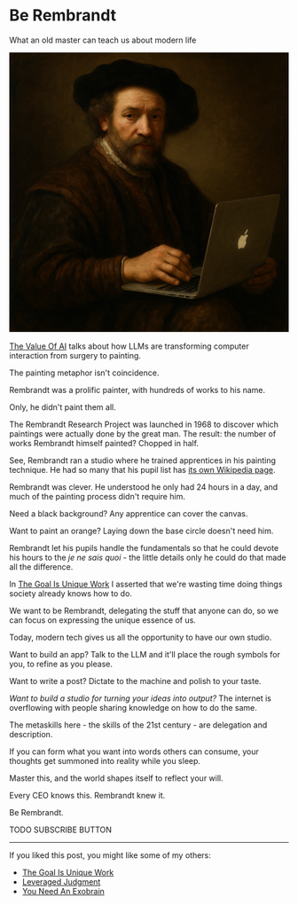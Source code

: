 <!------------------------- REFERENCE LINKS BLOCK ----------------------------------->
[goal-is-unique-work]: https://mieubrisse.substack.com/p/the-goal-is-unique-work
<!----------------------- END REFERENCE LINKS BLOCK --------------------------------->

Be Rembrandt
============
What an old master can teach us about modern life

![](./images/image.png)

[The Value Of AI](https://mieubrisse.substack.com/p/the-value-of-ai) talks about how LLMs are transforming computer interaction from surgery to painting.

The painting metaphor isn't coincidence.

Rembrandt was a prolific painter, with hundreds of works to his name.

Only, he didn't paint them all.

The Rembrandt Research Project was launched in 1968 to discover which paintings were actually done by the great man. The result: the number of works Rembrandt himself painted? Chopped in half.

See, Rembrandt ran a studio where he trained apprentices in his painting technique. He had so many that his pupil list has [its own Wikipedia page](https://en.wikipedia.org/wiki/List_of_Rembrandt_pupils).

Rembrandt was clever. He understood he only had 24 hours in a day, and much of the painting process didn't require him.

Need a black background? Any apprentice can cover the canvas.

Want to paint an orange? Laying down the base circle doesn't need him.

Rembrandt let his pupils handle the fundamentals so that he could devote his hours to the _je ne sais quoi_ - the little details only he could do that made all the difference.

In [The Goal Is Unique Work][goal-is-unique-work] I asserted that we're wasting time doing things society already knows how to do.

We want to be Rembrandt, delegating the stuff that anyone can do, so we can focus on expressing the unique essence of us.

Today, modern tech gives us all the opportunity to have our own studio.

Want to build an app? Talk to the LLM and it'll place the rough symbols for you, to refine as you please.

Want to write a post? Dictate to the machine and polish to your taste.

_Want to build a studio for turning your ideas into output?_ The internet is overflowing with people sharing knowledge on how to do the same.

The metaskills here - the skills of the 21st century - are delegation and description.

If you can form what you want into words others can consume, your thoughts get summoned into reality while you sleep.

Master this, and the world shapes itself to reflect your will.

Every CEO knows this. Rembrandt knew it.

Be Rembrandt.

TODO SUBSCRIBE BUTTON

-------------------------

If you liked this post, you might like some of my others:

- [The Goal Is Unique Work][goal-is-unique-work]
- [Leveraged Judgment](https://mieubrisse.substack.com/p/leveraged-judgment)
- [You Need An Exobrain](https://mieubrisse.substack.com/p/you-need-an-exobrain)

<!------------------ IG POST DESCRIPTION --------------------->
<!--
TODO

🐒 Full article at link in bio.
-->

<!-------------------- IG STORY TEXT ------------------------->
<!--
TODO
-->
